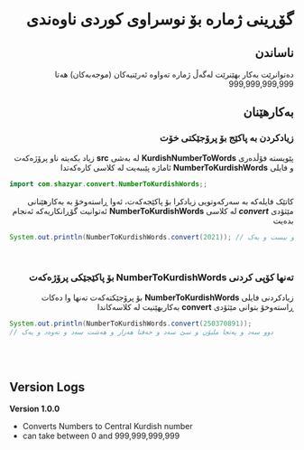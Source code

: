 <div dir="rtl">

# گۆڕینی ژمارە بۆ نوسراوی کوردی ناوەندی

## ناساندن
دەتوانرێت بەکار بهێنرێت لەگەڵ ژمارە تەواوە ئەرێنیەکان (موجەبەکان) هەتا 999,999,999,999


## بەکارهێنان
### زیادکردن بە پاکێج بۆ پرۆجێکتی خۆت
پێویستە فۆڵدەری **KurdishNumberToWords** لە بەشی **src** زیاد بکەیتە ناو پرۆژەکەت و فایلی **NumberToKurdishWords** ئاماژە پێببەیت لە کلاسی کارەکەتدا

</div>

```java
import com.shazyar.convert.NumberToKurdishWords;;
```

<div dir="rtl">

کاتێک فایلەکە بە سەرکەوتویی زیادکرا بۆ پاکێجەکەت، ئەوا ڕاستەوخۆ بە بەکارهێنانی مێثۆدی ***convert*** لە کلاسی **NumberToKurdishWords** ئەتوانیت گۆڕانکاریەکە ئەنجام بدەیت

</div>

```java
System.out.println(NumberToKurdishWords.convert(2021)); // دوو هەزار و بیست و یەک
```

</br>
<div dir="rtl">

### تەنها کۆپی کردنی **NumberToKurdishWords** بۆ پاکێجێکی پرۆژەکەت
زیادکردنی فایلی **NumberToKurdishWords** بۆ پرۆجێکتەکەت تەنها وا دەکات ڕاستەوخۆ بتوانی مێثۆدی **convert** بەکاربهێنیت لە کلاسەکاندا

</div>

```java
System.out.println(NumberToKurdishWords.convert(250370891)); 
// دوو سەد و پەنجا ملیۆن و سێ سەد و حەفتا هەزار و هەشت سەد و نەوەد و یەک
```

<br /><br />

## Version Logs

__Version 1.0.0__
* Converts Numbers to Central Kurdish number
* can take between 0 and 999,999,999,999
